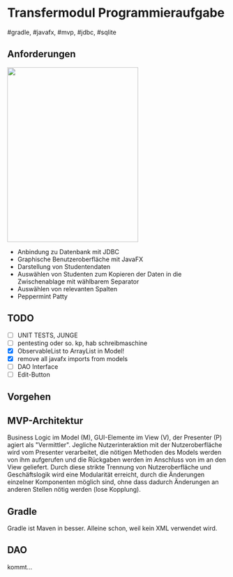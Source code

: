 # Transfermodul Programmieraufgabe
#gradle, #javafx, #mvp, #jdbc, #sqlite
## Anforderungen

<img src="https://github.com/steffanossa/tm/assets/94658723/dc33e8b4-7dbe-4861-9bb8-c1e292acef70.png" width="300" height="400">


- Anbindung zu Datenbank mit JDBC
- Graphische Benutzeroberfläche mit JavaFX
- Darstellung von Studentendaten
- Auswählen von Studenten zum Kopieren der Daten in die Zwischenablage mit wählbarem Separator
- Auswählen von relevanten Spalten
- Peppermint Patty

## TODO
- [ ] UNIT TESTS, JUNGE
- [ ] pentesting oder so. kp, hab schreibmaschine
- [x] ObservableList to ArrayList in Model!
- [x] remove all javafx imports from models
- [ ] DAO Interface
- [ ] Edit-Button

## Vorgehen
## MVP-Architektur

Business Logic im Model (M), GUI-Elemente im View (V), der Presenter (P) agiert als "Vermittler". Jegliche Nutzerinteraktion mit der Nutzeroberfläche wird vom Presenter verarbeitet, die nötigen Methoden des Models werden von ihm aufgerufen und die Rückgaben werden im Anschluss von im an den View geliefert. Durch diese strikte Trennung von Nutzeroberfläche und Geschäftslogik wird eine Modularität erreicht, durch die Änderungen einzelner Komponenten möglich sind, ohne dass dadurch Änderungen an anderen Stellen nötig werden (lose Kopplung).

## Gradle

Gradle ist Maven in besser. Alleine schon, weil kein XML verwendet wird.

## DAO

kommt...
